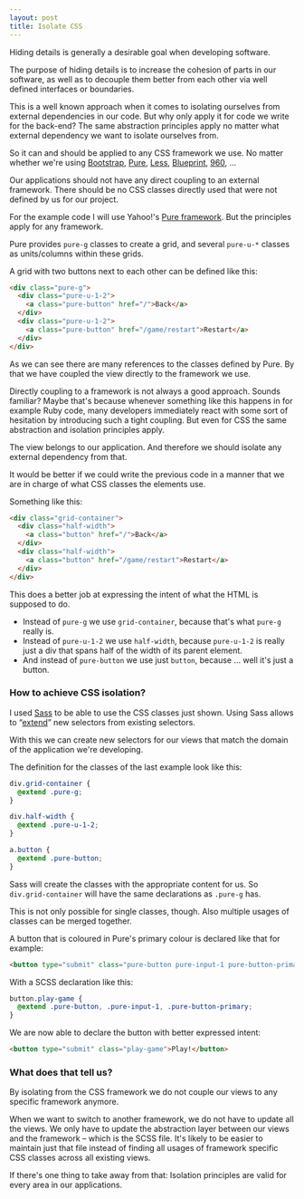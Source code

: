 ```yaml
---
layout: post
title: Isolate CSS
---
```

Hiding details is generally a desirable goal when developing software.

The purpose of hiding details is to increase the cohesion of parts in our software, as well as to decouple them better from each other via well defined interfaces or boundaries.

This is a well known approach when it comes to isolating ourselves from external dependencies in our code. But why only apply it for code we write for the back-end? The same abstraction principles apply no matter what external dependency we want to isolate ourselves from.

So it can and should be applied to any CSS framework we use. No matter whether we're using [Bootstrap](http://getbootstrap.com/), [Pure](http://purecss.io/), [Less](http://lessframework.com/), [Blueprint](http://www.blueprintcss.org/), [960](http://960.gs/), &hellip;

Our applications should not have any direct coupling to an external framework. There should be no CSS classes directly used that were not defined by us for our project.

For the example code I will use Yahoo!'s [Pure framework](http://purecss.io/). But the principles apply for any framework.

Pure provides `pure-g` classes to create a grid, and several `pure-u-*` classes as units/columns within these grids.

A grid with two buttons next to each other can be defined like this:

```html
<div class="pure-g">
  <div class="pure-u-1-2">
    <a class="pure-button" href="/">Back</a>
  </div>
  <div class="pure-u-1-2">
    <a class="pure-button" href="/game/restart">Restart</a>
  </div>
</div>
```

As we can see there are many references to the classes defined by Pure. By that we have coupled the view directly to the framework we use.

Directly coupling to a framework is not always a good approach. Sounds familiar? Maybe that's because whenever something like this happens in for example Ruby code, many developers immediately react with some sort of hesitation by introducing such a tight coupling. But even for CSS the same abstraction and isolation principles apply.

The view belongs to our application. And therefore we should isolate any external dependency from that.

It would be better if we could write the previous code in a manner that we are in charge of what CSS classes the elements use.

Something like this:

```html
<div class="grid-container">
  <div class="half-width">
    <a class="button" href="/">Back</a>
  </div>
  <div class="half-width">
    <a class="button" href="/game/restart">Restart</a>
  </div>
</div>
```

This does a better job at expressing the intent of what the HTML is supposed to do.

  * Instead of `pure-g` we use `grid-container`, because that's what `pure-g` really is.
  * Instead of `pure-u-1-2` we use `half-width`, because `pure-u-1-2` is really just a div that spans half of the width of its parent element.
  * And instead of `pure-button` we use just `button`, because &hellip; well it's just a button.

### How to achieve CSS isolation?

I used [Sass](http://sass-lang.com) to be able to use the CSS classes just shown.
Using Sass allows to &ldquo;[extend](http://sass-lang.com/documentation/file.SASS_REFERENCE.html#extend)&rdquo; new selectors from existing selectors.

With this we can create new selectors for our views that match the domain of the application we're developing.

The definition for the classes of the last example look like this:

```scss
div.grid-container {
  @extend .pure-g;
}

div.half-width {
  @extend .pure-u-1-2;
}

a.button {
  @extend .pure-button;
}
```
Sass will create the classes with the appropriate content for us. So `div.grid-container` will have the same declarations as `.pure-g` has.

This is not only possible for single classes, though. Also multiple usages of classes can be merged together.

A button that is coloured in Pure's primary colour is declared like that for example:

```html
<button type="submit" class="pure-button pure-input-1 pure-button-primary">Play!</button>
```
With a SCSS declaration like this:

```scss
button.play-game {
  @extend .pure-button, .pure-input-1, .pure-button-primary;
}
```

We are now able to declare the button with better expressed intent:

```html
<button type="submit" class="play-game">Play!</button>
```

### What does that tell us?

By isolating from the CSS framework we do not couple our views to any specific framework anymore.

When we want to switch to another framework, we do not have to update all the views. We only have to update the abstraction layer between our views and the framework &ndash; which is the SCSS file. It's likely to be easier to maintain just that file instead of finding all usages of framework specific CSS classes across all existing views.

If there's one thing to take away from that: Isolation principles are valid for every area in our applications.
